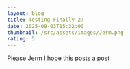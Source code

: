 ```yaml
---
layout: blog
title: Testing Finally 2?
date: 2025-09-03T15:32:00
thumbnail: /src/assets/images/Jerm.png
rating: 5
---
```

Please Jerm I hope this posts a post
